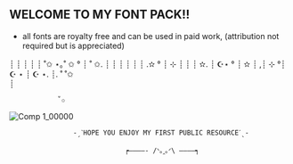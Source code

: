  WELCOME TO MY FONT PACK!!
---------------------------
- all fonts are royalty free and can be used in paid work, (attribution not required but is appreciated)

┊     ┊     ┊       ┊   ┊   ˚✩ ⋆｡˚ ✩ °   ┊ ˚ ✩.    ┊     ┊
┊     ┊     ┊       ┊ .✫ °                        ┊        ⊹ ┊     ┊
┊     ✫.    ┊       ☪⋆                            ° ┊           ✫      ┊
,┊ ⊹         °┊                                           ☪ ⋆                     ┊
☪ ⋆.          ┊. ˚                                                                  ˚✩        
                   ┊
                  
                ˚✩
 
![Comp 1_00000](https://user-images.githubusercontent.com/66127562/111244361-1f08cd00-85d9-11eb-993a-db3ec727779d.jpg)

               
                    -ˏˋHOPE YOU ENJOY MY FIRST PUBLIC RESOURCEˊˎ-
                    
                                 ┍————- /ᐠ｡ꞈ｡ᐟ\ ————┑
                    
